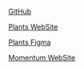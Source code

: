 [GitHub](https://github.com/rolling-scopes-school/webmakaka-JSFEPRESCHOOL2022Q4)

[Plants WebSite](https://rolling-scopes-school.github.io/webmakaka-JSFEPRESCHOOL2022Q4/plants/)

[Plants Figma](<https://www.figma.com/file/KMP7yKSjUUsfj9UgPdwCKa/Plants-(Copy)>)

[Momentum WebSite](https://rolling-scopes-school.github.io/webmakaka-JSFEPRESCHOOL2022Q4/momentum/)
